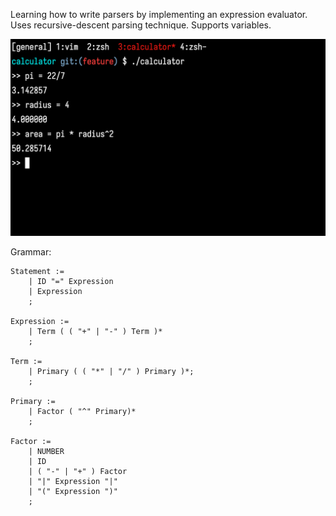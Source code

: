 Learning how to write parsers by implementing an expression evaluator.
Uses recursive-descent parsing technique.
Supports variables.

![image](https://github.com/KishorPokharel/calculator/blob/master/image.png?raw=true)

Grammar:
```
Statement :=
    | ID "=" Expression
    | Expression
    ;

Expression :=
    | Term ( ( "+" | "-" ) Term )*
    ;

Term := 
    | Primary ( ( "*" | "/" ) Primary )*;
    ;

Primary :=
    | Factor ( "^" Primary)*
    ;

Factor :=
    | NUMBER
    | ID
    | ( "-" | "+" ) Factor
    | "|" Expression "|"
    | "(" Expression ")"
    ;
```

